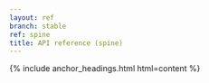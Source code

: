 ```yaml
---
layout: ref
branch: stable
ref: spine
title: API reference (spine)
---
```

{% include anchor_headings.html html=content %}